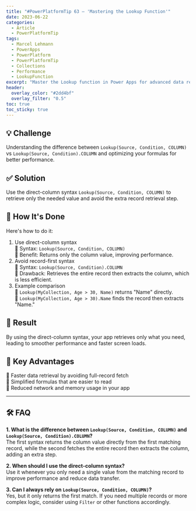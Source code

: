 ```yaml
---
title: "#PowerPlatformTip 63 – 'Mastering the Lookup Function'"
date: 2023-06-22
categories:
  - Article
  - PowerPlatformTip
tags:
  - Marcel Lehmann
  - PowerApps
  - PowerPlatform
  - PowerPlatformTip
  - Collections
  - Performance
  - LookupFunction
excerpt: "Master the Lookup function in Power Apps for advanced data retrieval. Compare Lookup with Filter and First, and learn best practices for efficient, accurate data access."
header:
  overlay_color: "#2dd4bf"
  overlay_filter: "0.5"
toc: true
toc_sticky: true
---
```


## 💡 Challenge
Understanding the difference between `Lookup(Source, Condition, COLUMN)` vs `Lookup(Source, Condition).COLUMN` and optimizing your formulas for better performance.

## ✅ Solution
Use the direct-column syntax `Lookup(Source, Condition, COLUMN)` to retrieve only the needed value and avoid the extra record retrieval step.

## 🔧 How It's Done
Here's how to do it:
1. Use direct-column syntax  
   🔸 Syntax: `Lookup(Source, Condition, COLUMN)`  
   🔸 Benefit: Returns only the column value, improving performance.  
2. Avoid record-first syntax  
   🔸 Syntax: `Lookup(Source, Condition).COLUMN`  
   🔸 Drawback: Retrieves the entire record then extracts the column, which is less efficient.  
3. Example comparison  
   🔸 `Lookup(MyCollection, Age > 30, Name)` returns "Name" directly.  
   🔸 `Lookup(MyCollection, Age > 30).Name` finds the record then extracts "Name."

## 🎉 Result
By using the direct-column syntax, your app retrieves only what you need, leading to smoother performance and faster screen loads.

## 🌟 Key Advantages
🔸 Faster data retrieval by avoiding full-record fetch  
🔸 Simplified formulas that are easier to read  
🔸 Reduced network and memory usage in your app

---

## 🛠️ FAQ
**1. What is the difference between `Lookup(Source, Condition, COLUMN)` and `Lookup(Source, Condition).COLUMN`?**  
The first syntax returns the column value directly from the first matching record, while the second fetches the entire record then extracts the column, adding an extra step.

**2. When should I use the direct-column syntax?**  
Use it whenever you only need a single value from the matching record to improve performance and reduce data transfer.

**3. Can I always rely on `Lookup(Source, Condition, COLUMN)`?**  
Yes, but it only returns the first match. If you need multiple records or more complex logic, consider using `Filter` or other functions accordingly.
